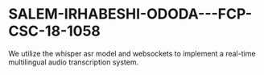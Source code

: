 # SALEM-IRHABESHI-ODODA---FCP-CSC-18-1058
We utilize the whisper asr model and websockets to implement a real-time multilingual audio transcription system.

